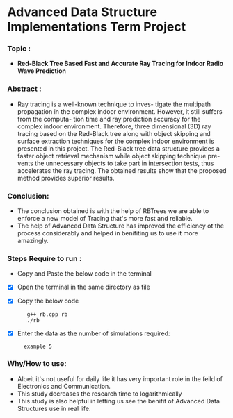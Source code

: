 # Advanced Data Structure Implementations Term Project 

### Topic :

- **Red-Black Tree Based Fast and Accurate Ray Tracing for Indoor Radio Wave Prediction**


### Abstract :

-  Ray tracing is a well-known technique to inves-
tigate the multipath propagation in the complex indoor
environment. However, it still suffers from the computa-
tion time and ray prediction accuracy for the complex
indoor environment. Therefore, three dimensional
(3D) ray tracing based on the Red-Black tree along with
object skipping and surface extraction techniques for the
complex indoor environment is presented in this project.
The Red-Black tree data structure provides a faster object
retrieval mechanism while object skipping technique pre-
vents the unnecessary objects to take part in intersection
tests, thus accelerates the ray tracing.  The obtained results show that the proposed method provides superior results. 


### Conclusion:

- The conclusion obtained is with the help of RBTrees we are able to enforce a new model of Tracing that's more fast and reliable.
- The help of Advanced Data Structure has improved the efficiency ot the process considerably and helped in benifiting us to use it more amazingly.

### Steps Require to run :

- Copy and Paste the below code in the terminal 

- [x] Open the terminal in the same directory as file 

- [x] Copy the below code 

         g++ rb.cpp rb
         ./rb

- [x] Enter the data as the number of simulations required:

        example 5



### Why/How to use:

- Albeit it's not useful for daily life it has very important role in the feild of Electronics and Communication.
- This study decreases the research time to logarithmically 
- This study is also helpful in letting us see the benifit of Advanced Data Structures use in real life.

